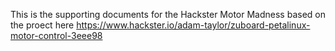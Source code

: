This is the supporting documents for the Hackster Motor Madness based on the proect here https://www.hackster.io/adam-taylor/zuboard-petalinux-motor-control-3eee98
